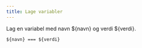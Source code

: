 ```yaml
---
title: Lage variabler
---
```


<script>
function random({ from, to }) {
    if (typeof from === 'string') {
        return 'a'
    } else if (typeof from === 'number') {
        return from + Math.round(Math.random() * (to - from))
    }
}
const __dictata_scope = {
    navn: random({
        from: 'a',
        to: 'z',
    }),
    verdi: random({
        from: 1,
        to: 100,
    })
}
</script>

Lag en variabel med navn ${navn} og verdi ${verdi}.

```test
${navn} === ${verdi}
```

